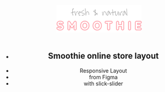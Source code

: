 <!DOCTYPE html>
<html lang="en">
<head>
    <meta charset="UTF-8">
    <meta name="viewport" content="width=device-width, initial-scale=1.0">
    <meta http-equiv="X-UA-Compatible" content="ie=edge">
    <link rel="preconnect" href="https://fonts.gstatic.com">
    <link href="https://fonts.googleapis.com/css2?family=Quicksand:wght@300;400;500;700&family=Waiting+for+the+Sunrise&display=swap" rel="stylesheet"> 
    <link rel="stylesheet" href="style.css">
    <link rel="stylesheet" href="css/slick.css">
</head>
<header class="top_header">
        <div class="wrapper">
            <a href="#" class="logo">
                <img src="img/logo.png" alt="logo" srcset="img/logo@2x.png 2x">
            </a>
            <br>
            <br>
            <nav class="left_nav">
                <ul>
                    <li><h1>Smoothie online store layout</h1></li>
                    <li>Responsive Layout</li>
                    <li>from Figma</li>
                    <li>with slick-slider</li>
                </ul>
            </nav>
        </div>
    </header>
